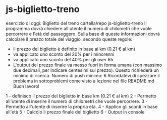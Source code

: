 # js-biglietto-treno
esercizio di oggi: Biglietto del treno
cartella/repo js-biglietto-treno
Il programma dovrà chiedere all'utente il numero di chilometri che vuole percorrere e l'età del passeggero. Sulla base di queste informazioni dovrà calcolare il prezzo totale del viaggio, secondo queste regole:
- il prezzo del biglietto è definito in base ai km (0.21 € al km)
- va applicato uno sconto del 20% per i minorenni
- va applicato uno sconto del 40% per gli over 65.
- L'output del prezzo finale va messo fuori in forma umana (con massimo due decimali, per indicare centesimi sul prezzo). Questo richiederà un minimo di ricerca.
Numero di push minimo: 6
Ricordatevi di spezzare il problema in sottoproblemi come visto a lezione nel file README.md
Buon lavoro!

1 - definisco il prezzo del biglietto in base km (0.21 € al km)
2 - Permetto all'utente di inserire il numero di chilometri che vuole percorrere.
3 - Permetto all'utente di inserire la propria età.
4 - Applico gli sconti in base all'età
5 - Calcolo il prezzo finale del biglietto
6 - Output in console





